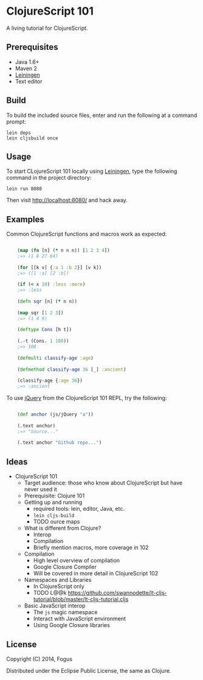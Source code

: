 # ClojureScript 101

A living tutorial for ClojureScript.

## Prerequisites

   * Java 1.6+
   * Maven 2
   * [Leiningen](http://leiningen.org/)
   * Text editor

## Build

To build the included source files, enter and run the following at a command prompt:

    lein deps
	lein cljsbuild once

## Usage

To start CLojureScript 101 locally using [Leiningen](https://github.com/technomancy/leiningen), type the following command in the project directory:

    lein run 8080

Then visit <http://localhost:8080/> and hack away.

## Examples

Common ClojureScript functions and macros work as expected:

```clojure

    (map (fn [n] (* n n n)) [1 2 3 4])
	;=> (1 8 27 64)
	
	(for [[k v] {:a 1 :b 2}] [v k])
	;=> ([1 :a] [2 :b])
	
	(if (< x 10) :less :more)
	;=> :less
	
	(defn sqr [n] (* n n))
	
	(map sqr [1 2 3])
	;=> (1 4 9)
	
	(deftype Cons [h t])
	
	(.-t (Cons. 1 108))
	;=> 108
	
	(defmulti classify-age :age)
	
	(defmethod classify-age 36 [_] :ancient)
	
	(classify-age {:age 36})
	;=> :ancient
```

To use [jQuery](http://jquery.com) from the ClojureScript 101 REPL, try the following:

```clojure

    (def anchor (js/jQuery "a"))
	
	(.text anchor)
	;=> "Source..."
	
	(.text anchor "Github repo...")
```

## Ideas

* ClojureScript 101
    * Target audience: those who know about ClojureScript but have never used it
    * Prerequisite: Clojure 101
    * Getting up and running
        * required tools: lein, editor, Java, etc.
        * `lein cljs-build`
        * TODO ource maps
    * What is different from Clojure?
	    * Interop
		* Compilation
        * Briefly mention macros, more coverage in 102
    * Compilation
        * High level overview of compilation
		* Google Closure Compiler
        * Will be covered in more detail in ClojureScript 102
    * Namespaces and Libraries
        * In ClojureScript only
		* TODO L@@k https://github.com/swannodette/lt-cljs-tutorial/blob/master/lt-cljs-tutorial.cljs
    * Basic JavaScript interop
        * The `js` magic namespace
        * Interact with JavaScript environment
        * Using Google Closure libraries

## License

Copyright (C) 2014, Fogus

Distributed under the Eclipse Public License, the same as Clojure.

